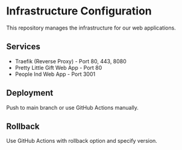 # Infrastructure Configuration

This repository manages the infrastructure for our web applications.

## Services

- Traefik (Reverse Proxy) - Port 80, 443, 8080
- Pretty Little Gift Web App - Port 80
- People Ind Web App - Port 3001

## Deployment

Push to main branch or use GitHub Actions manually.

## Rollback

Use GitHub Actions with rollback option and specify version.
